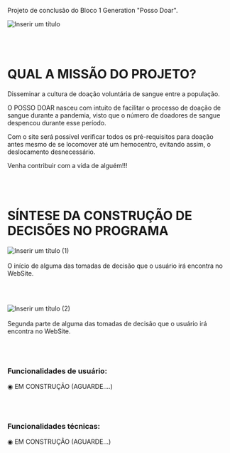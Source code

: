 Projeto de conclusão do Bloco 1 Generation "Posso Doar".

![Inserir um título](https://user-images.githubusercontent.com/90745992/137553984-ef4e5e32-2134-48db-b5d9-06927d38206d.png)


<br><br>

# QUAL A MISSÃO DO PROJETO?

Disseminar a cultura de doação voluntária de sangue entre a população.

O POSSO DOAR nasceu com intuito de facilitar o processo de doação de sangue durante a pandemia, visto que o número de doadores de sangue despencou durante esse período. 

Com o site será possível verificar todos os pré-requisitos para doação antes mesmo de se locomover até um hemocentro, evitando assim, o deslocamento desnecessário. 


Venha contribuir com a vida de alguém!!!


<br><br>


# SÍNTESE DA CONSTRUÇÃO DE DECISÕES NO PROGRAMA 

![Inserir um título (1)](https://user-images.githubusercontent.com/90745992/137557439-e39ab525-2da1-4199-8419-b8f3d307656d.png)
 <br><br>
 O início de alguma das tomadas de decisão que o usuário irá encontra no WebSite.
 
 <p/>
 
 <br><br>
 
 ![Inserir um título (2)](https://user-images.githubusercontent.com/90745992/137603370-db1ae38a-348c-48a8-b367-ea7abdd9f46f.png)
 <br><br>
Segunda parte de alguma das tomadas de decisão que o usuário irá encontra no WebSite.
<p/>

  <br><br>

### Funcionalidades de usuário:

◉	EM CONSTRUÇÃO (AGUARDE....)

<br><br>

### Funcionalidades técnicas:

◉	EM CONSTRUÇÃO (AGUARDE...)











